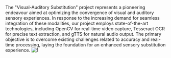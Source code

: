 The "Visual-Auditory Substitution" project represents a pioneering endeavour aimed at optimizing the convergence of visual and auditory sensory experiences. In response to the increasing demand for seamless integration of these modalities, our project employs state-of-the-art technologies, including OpenCV for real-time video capture, Tesseract OCR for precise text extraction, and gTTS for natural audio output. The primary objective is to overcome existing challenges related to accuracy and real-time processing, laying the foundation for an enhanced sensory substitution experience. 
![1](https://github.com/im-girisankar/Visual-Auditory-Substitution/assets/94045716/4354cfa6-010e-4c99-8b56-0782322afb48)

